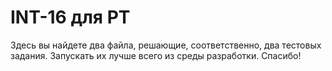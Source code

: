 # INT-16 для PT
Здесь вы найдете два файла, решающие, соответственно, два тестовых задания. Запускать их лучше всего из среды разработки. Спасибо!


